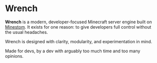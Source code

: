 # Wrench

**Wrench** is a modern, developer-focused Minecraft server engine built on [Minestom](https://minestom.net/).
It exists for one reason: to give developers full control without the usual headaches.

Wrench is designed with clarity, modularity, and experimentation in mind.

Made for devs, by a dev with arguably too much time and too many opinions.
